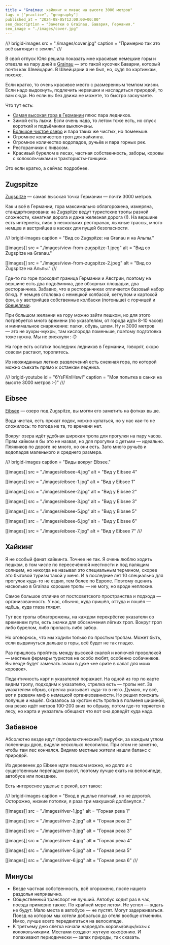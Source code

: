 ```yaml
---
title = "Grainau: хайкинг и пивас на высоте 3000 метров"
tags = ["practice", "geography"]
published_at = "2024-08-05T12:00:00+00:00"
seo_description = "Заметки о Grainau, Бавария, Германия."
seo_image = "./images/cover.jpg"
---
```


/// brigid-images
src = "./images/cover.jpg"
caption = "Примерно так это всё выглядит с земли."
///

В свой отпуск Юля решила показать мне красивые немецкие горы и отвезла на пару дней в [Grainau](https://en.wikipedia.org/wiki/Grainau) — это такой кусочек Баварии, который почти как Швейцария. В Швейцарии я не был, но, судя по картинкам, похоже.

Если кратко, то очень красивое место с размеренным темпом жизни. Если надо выдохнуть, подлечить нервишки и насладиться природой, то вам сюда. Но если вы без движа не можете, то быстро заскучаете.

Что тут есть:

- [Самая высокая гора в Германии](https://en.wikipedia.org/wiki/Zugspitze) плюс пара ледников.
- Зимой есть лыжи. Если очень надо, то летом тоже есть, но спуск короткий и подъёмники выключены.
- [Большое чистое озеро](https://en.wikipedia.org/wiki/Eibsee) и пара таких же чистых, но поменьше.
- Огромное количество троп для хайкинга.
- Огромное количество водопадов, ручьёв и пара горных рек.
- Ресторанчики с пивасом.
- Красивый бурелом в лесах, частная собственность, заборы, коровы с колокольчиками и трактористы-гонщики.

Это если кратко, а сейчас подробнее.

## Zugspitze

[Zugspitze](https://en.wikipedia.org/wiki/Zugspitze) — самая высокая точка Германии — почти 3000 метров.

Как и всё в Германии, гора максимально облагорожена, измеряна, стандартизирована: на Zugspitze ведут туристские тропы разной сложности, канатная дорога и даже железная дорога (!). На вершине есть интернеты, пиво в нескольких ресторанах, лыжные трассы, много немцев и австрийцев в касках для пущей безопасности.

/// brigid-images
caption = "Вид со Zugspitze: на Granau и на Альпы."

[[images]]
src = "./images/view-from-zugspitze-1.jpeg"
alt = "Вид со Zugspitze на Granau."

[[images]]
src = "./images/view-from-zugspitze-2.jpeg"
alt = "Вид со Zugspitze на Альпы."
///

Где-то по горе проходит граница Германии и Австрии, поэтому на вершине есть два подъёмника, две обзорных площадки, два ресторанчика. Забавно, что в ресторанчиках отличается базовый набор блюд. У немцев столовка с немецкой колбасой, кетчупом и картохой фри, а у австрийцев собственные колбаски (потоньше) с горчицей и [брецелями](https://ru.wikipedia.org/wiki/%D0%91%D1%80%D0%B5%D1%86%D0%B5%D0%BB%D1%8C).

При большом желании на гору можно зайти пешком, но для этого потребуется много времени (по указателям, от города идти 8-10 часов) и минимальное снаряжение: палки, обувь, шлем. Ну и 3000 метров — это не хухры-мухры, там кислорода поменьше, поэтому подготовка тоже нужна. Мы не рискнули :-D

На горе есть остатки последних ледников в Германии, говорят, скоро совсем растают, торопитесь.

Из неожиданных летних развлечений есть снежная гора, по которой можно съехать прямо к останкам ледника.

/// brigid-youtube
id = "6YsFKnIHswI"
caption = "Моя попытка в санки на высоте 3000 метров :-)"
///

## Eibsee

[Eibsee](https://en.wikipedia.org/wiki/Eibsee) — озеро под Zugspitze, вы могли его заметить на фотках выше.

Вода чистая, есть прокат лодок, можно купаться, но у нас как-то не сложилось: то погода не та, то времени нет.

Вокруг озера идёт удобная широкая тропа для прогулки на пару часов. Прям хайком я бы это не назвал, но для прогулки с детьми — идеально. Пляжиков по дороге не много, но они есть. Зато много ручьёв и водопадов маленького и среднего размера.

/// brigid-images
caption = "Виды вокруг Eibsee."

[[images]]
src = "./images/eibsee-4.jpg"
alt = "Вид у Eibsee 4"

[[images]]
src = "./images/eibsee-1.jpg"
alt = "Вид у Eibsee 1"

[[images]]
src = "./images/eibsee-2.jpg"
alt = "Вид у Eibsee 2"

[[images]]
src = "./images/eibsee-3.jpg"
alt = "Вид у Eibsee 3"

[[images]]
src = "./images/eibsee-5.jpg"
alt = "Вид у Eibsee 5"

[[images]]
src = "./images/eibsee-6.jpg"
alt = "Вид у Eibsee 6"

[[images]]
src = "./images/eibsee-7.jpg"
alt = "Вид у Eibsee 7"
///

## Хайкинг

Я не особый фанат хайкинга. Точнее не так. Я очень люблю ходить пешком, в том числе по пересечённой местности и под палящим солнцем, но никогда не называл это специальным термином, скорее это бытовой туризм такой у меня. И в последние лет 10 специально для прогулок куда-то не ездил, тем более по Европе. Поэтому оценить насколько в Grainau хорошие тропы — не могу, но вроде неплохие.

Самое большое отличие от постсоветского пространства и подхода — организованность. У нас, обычно, куда пришёл, оттуда и пошёл — идёшь, куда глаза глядят.

Тут все тропы облагорожены, на каждом перекрёстке указатели со временем пути, есть значки для обозначения лёгких троп. Вокруг троп либо бурелом, либо пропасть либо забор.

Но оговорюсь, что мы ходили только по простым тропам. Может быть, если выдвинуться дальше в горы, всё будет не так гладко.

Раз пришлось пройтись между высокой скалой и колючей проволокой — местные фермеры туристов не особо любят, особенно собачников. Вы везде будет замечать знаки в духе «не срите в салат для моих коровок».

Педантичность карт и указателей поражает. На одной из гор по карте видим тропу, подходим к указателю, стрелка есть — тропы нет. За указателем обрыв, стрелка указывает куда-то в него. Думаю, ну всё, вот и развеян миф о немецкой организованности. Но решил поискать получше и нашёл. Оказалось за кустом есть тропка в полменя шириной, она резко идёт метров 100-200 вниз по обрыву, потом где-то теряется в лесу, но карта и указатель обещают что вот она доведёт куда надо.

## Забавное

Абсолютно везде идут (профилактические?) вырубки, за каждым углом поленницы дров, видели несколько лесопилок. При этом не заметно, чтобы там лес кончался. Видимо местные жители нашли баланс с природой.

Из деревенек до Eibsee идти пешком можно, но долго и с существенным перепадом высот, поэтому лучше ехать на велосипеде, автобусе или поездике.

Есть интересное ущелье с рекой, вот такое:

/// brigid-images
caption = "Вход в ущелье платный, но не дорогой. Осторожно, низкие потолки, я раза три макушкой долбанулся.."

[[images]]
src = "./images/river-1.jpg"
alt = "Горная река 1"

[[images]]
src = "./images/river-2.jpg"
alt = "Горная река 2"

[[images]]
src = "./images/river-3.jpg"
alt = "Горная река 3"

[[images]]
src = "./images/river-4.jpg"
alt = "Горная река 4"

[[images]]
src = "./images/river-5.jpg"
alt = "Горная река 5"

[[images]]
src = "./images/river-6.jpg"
alt = "Горная река 6"
///

## Минусы

- Везде частная собственность, всё огорожено, после нашего раздолья непривычно.
- Общественный транспорт не лучший. Автобус ходит раз в час, поезда примерно также. По крайней мере летом. Не успел — ждать не будут. Мало места в автобусе — не пустят. Могут задерживаться. Поезд на котором мы хотели добраться до отеля вообще отменили. Имхо, лучше всего передвигаться на велосипеде.
- К третьему дню слегка начали надоедать коровы/овцы/козы с колокольчиками. Местами создают жуткую какофонию. И попахивают периодически — запах природы, так сказать.
